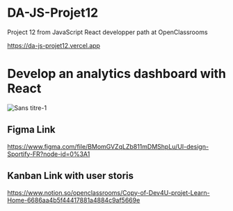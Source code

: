 # DA-JS-Projet12

Project 12 from JavaScript React developper path at OpenClassrooms

https://da-js-projet12.vercel.app

# Develop an analytics dashboard with React
![Sans titre-1](https://github.com/FischKevin/DA-JS-Projet11/assets/53255309/32e7172b-7c89-47e7-bb43-c2cf5d2742f4)

## Figma Link
https://www.figma.com/file/BMomGVZqLZb811mDMShpLu/UI-design-Sportify-FR?node-id=0%3A1

## Kanban Link with user storis
https://www.notion.so/openclassrooms/Copy-of-Dev4U-projet-Learn-Home-6686aa4b5f44417881a4884c9af5669e


